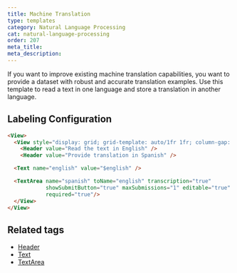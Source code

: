 ```yaml
---
title: Machine Translation
type: templates
category: Natural Language Processing
cat: natural-language-processing
order: 207
meta_title: 
meta_description: 
---
```


If you want to improve existing machine translation capabilities, you want to provide a dataset with robust and accurate translation examples. Use this template to read a text in one language and store a translation in another language.

## Labeling Configuration

```html
<View>
  <View style="display: grid; grid-template: auto/1fr 1fr; column-gap: 1em">
    <Header value="Read the text in English" />
    <Header value="Provide translation in Spanish" />

  <Text name="english" value="$english" />

  <TextArea name="spanish" toName="english" transcription="true"
            showSubmitButton="true" maxSubmissions="1" editable="true"
            required="true"/>
  </View>
</View>
```

## Related tags

- [Header](/tags/header.html)
- [Text](/tags/text.html)
- [TextArea](/tags/textarea.html)

